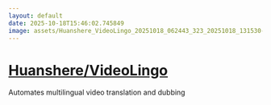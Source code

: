 ```yaml
---
layout: default
date: 2025-10-18T15:46:02.745849
image: assets/Huanshere_VideoLingo_20251018_062443_323_20251018_131530--20251018T151530328--cropped.png
---
```


# [Huanshere/VideoLingo](https://github.com/Huanshere/VideoLingo/)

Automates multilingual video translation and dubbing
